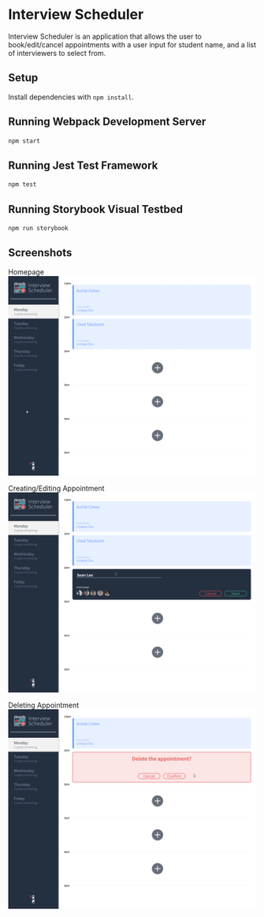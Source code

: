 # Interview Scheduler

Interview Scheduler is an application that allows the user to book/edit/cancel appointments with a user input for student name, and a list of interviewers to select from.

## Setup

Install dependencies with `npm install`.

## Running Webpack Development Server

```sh
npm start
```

## Running Jest Test Framework

```sh
npm test
```

## Running Storybook Visual Testbed

```sh
npm run storybook
```


## Screenshots

Homepage
!["Navigation/Homepage"](./docs/screenshots/navigation.png)

Creating/Editing Appointment
!["Creating/Editing"](./docs/screenshots/editing%20creating.png)

Deleting Appointment
!["Deleting"](./docs/screenshots/deleting.png)